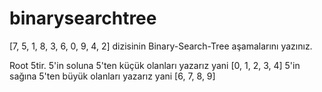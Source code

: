 # binarysearchtree

[7, 5, 1, 8, 3, 6, 0, 9, 4, 2] dizisinin Binary-Search-Tree aşamalarını yazınız.

Root 5tir. 
5'in soluna 5'ten küçük olanları yazarız yani [0, 1, 2, 3, 4] 
5'in sağına 5'ten büyük olanları yazarız yani [6, 7, 8, 9]